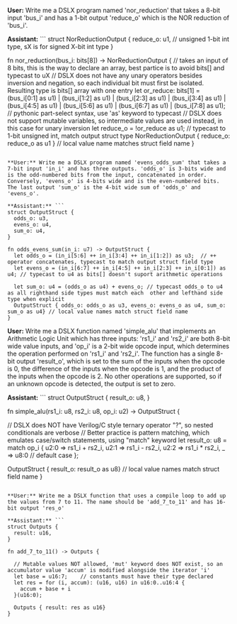 **User:** Write me a DSLX program named 'nor_reduction' that takes a 8-bit input 'bus_i' and has a 1-bit output 'reduce_o' which is the NOR reduction of 'bus_i'.

**Assistant:** ```
struct NorReductionOutput {
  reduce_o: u1, // unsigned 1-bit int type, sX is for signed X-bit int type
}

fn nor_reduction(bus_i: bits[8]) -> NorReductionOutput {    // takes an input of 8 bits, this is the way to declare an array, best partice is to avoid bits[] and typecast to uX
  // DSLX does not have any unary operators besides inversion and negation, so each individual bit must first be isolated. Resulting type is bits[] array with one entry
  let or_reduce: bits[1] = (bus_i[0:1] as u1) | (bus_i[1:2] as u1) | (bus_i[2:3] as u1) | (bus_i[3:4] as u1) | (bus_i[4:5] as u1) | (bus_i[5:6] as u1) | (bus_i[6:7] as u1) | (bus_i[7:8] as u1); // pythonic part-select syntax, use 'as' keyword to typecast
  // DSLX does not support mutable variables, so intermediate values are used instead, in this case for unary inversion
  let reduce_o = !or_reduce as u1;  // typecast to 1-bit unsigned int, match output struct type
  NorReductionOutput { reduce_o: reduce_o as u1 }  // local value name matches struct field name
}
```

**User:** Write me a DSLX program named 'evens_odds_sum' that takes a 7-bit input 'in_i' and has three outputs. 'odds_o' is 3-bits wide and is the odd-numbered bits from the input, concatenated in order. Conversely, 'evens_o' is 4-bits wide and is the even-numbered bits. The last output 'sum_o' is the 4-bit wide sum of 'odds_o' and 'evens_o'.

**Assistant:** ```
struct OutputStruct {
  odds_o: u3,
  evens_o: u4,
  sum_o: u4,
}

fn odds_evens_sum(in_i: u7) -> OutputStruct {
  let odds_o = (in_i[5:6] ++ in_i[3:4] ++ in_i[1:2]) as u3;  // ++ operator concatenates, typecast to match output struct field type
  let evens_o = (in_i[6:7] ++ in_i[4:5] ++ in_i[2:3] ++ in_i[0:1]) as u4; // typecast to u4 as bits[] doesn't suport arithmetic operations

  let sum_o: u4 = (odds_o as u4) + evens_o; // typecast odds_o to u4 as all righthand side types must match each  other and lefthand side type when explicit
  OutputStruct { odds_o: odds_o as u3, evens_o: evens_o as u4, sum_o: sum_o as u4} // local value names match struct field name
}
```

**User:** Write me a DSLX function named 'simple_alu' that implements an Arithmetic Logic Unit which has three inputs: 'rs1_i' and 'rs2_i' are both 8-bit wide value inputs, and 'op_i' is a 2-bit wide opcode input, which determines the operation performed on 'rs1_i' and 'rs2_i'. The function has a single 8-bit output 'result_o', which is set to the sum of the inputs when the opcode is 0, the difference of the inputs when the opcode is 1, and the product of the inputs when the opcode is 2. No other operations are supported, so if an unknown opcode is detected, the output is set to zero.

**Assistant:** ```
struct OutputStruct {
  result_o: u8,
}

fn simple_alu(rs1_i: u8, rs2_i: u8, op_i: u2) -> OutputStruct {

  // DSLX does NOT have Verilog/C style ternary operator "?", so nested conditionals are verbose
  // Better practice is pattern matching, which emulates case/switch statements, using "match" keyword
  let result_o: u8 = match op_i {
                       u2:0 => rs1_i + rs2_i,
                       u2:1 => rs1_i - rs2_i,
                       u2:2 => rs1_i * rs2_i,
                       _ => u8:0 // default case
                     };

  OutputStruct { result_o: result_o as u8} // local value names match struct field name
}
```

**User:** Write me a DSLX function that uses a compile loop to add up the values from 7 to 11. The name should be 'add_7_to_11' and has 16-bit output 'res_o'

**Assistant:** ```
struct Outputs {
  result: u16,
}

fn add_7_to_11() -> Outputs {

  // Mutable values NOT allowed, 'mut' keyword does NOT exist, so an accumulator value 'accum' is modified alongside the iterator 'i'
  let base = u16:7;    // constants must have their type declared
  let res = for (i, accum): (u16, u16) in u16:0..u16:4 {
    accum + base + i
  }(u16:0);

  Outputs { result: res as u16}
}
``` 
